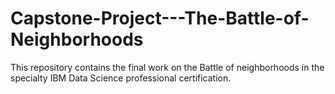 # Capstone-Project---The-Battle-of-Neighborhoods
This repository contains the final work on the Battle of neighborhoods in the specialty IBM Data Science professional certification.
